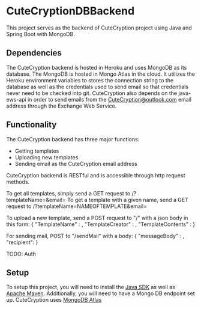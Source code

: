 # CuteCryptionDBBackend
This project serves as the backend of CuteCryption project using Java and Spring Boot with MongoDB.

## Dependencies
The CuteCryption backend is hosted in Heroku and uses MongoDB as its database. The MongoDB is hosted in Mongo Atlas in the cloud.
It utilizes the Heroku environment variables to stores the connection string to the database as well as the credentials used to send email so that credentials never need to be checked into git.
CuteCryption also depends on the java-ews-api in order to send emails from the CuteCryption@outlook.com email address through the Exchange Web Service.

## Functionality
The CuteCryption backend has three major functions:
- Getting templates
- Uploading new templates
- Sending email as the CuteCryption email address

CuteCryption backend is RESTful and is accessible through http request methods.

To get all templates, simply send a GET request to /?templateName=&email=
To get a template with a given name, send a GET request to /?templateName=NAMEOFTEMPLATE&email=

To upload a new template, send a POST request to "/" with a json body in this form:
	{
  		"TemplateName" : <Name of the template>,
  		"TemplateCreator" : <Name of the template creator>,
  		"TemplateContents" : <Html string containing contents of the template>
	}
  
  For sending mail, POST to "/sendMail" with a body:
	{
  		"messageBody" : <Message body to send>,
		"recipient": <Recipient email address>
	}
  
  TODO: Auth

## Setup
To setup this project, you will need to install the [Java SDK](https://www.oracle.com/technetwork/java/javase/downloads/index.html) as well as [Apache Maven](https://maven.apache.org/install.html).
Additionally, you will need to have a Mongo DB endpoint set up. CuteCryption uses [MongoDB Atlas](https://www.mongodb.com/cloud/atlas)

